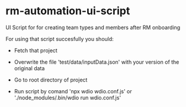 # rm-automation-ui-script
UI Script for for creating team types and members after RM onboarding

For using that script succesfully you should: 

- Fetch that project

- Overwrite the file 'test/data/inputData.json' with your version of the original data

- Go to root directory of project

- Run script by comand 'npx wdio wdio.conf.js' or './node_modules/.bin/wdio run wdio.conf.js'
